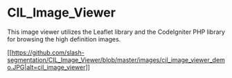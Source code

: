# CIL_Image_Viewer
This image viewer utilizes the Leaflet library and the CodeIgniter PHP library for browsing the high definition images.

[[https://github.com/slash-segmentation/CIL_Image_Viewer/blob/master/images/cil_image_viewer_demo.JPG|alt=cil_image_viewer]]